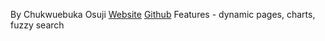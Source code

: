 By Chukwuebuka Osuji [Website](https://osuji.netlify.app) [Github](https://github.com/atlasmoth)
Features - dynamic pages, charts, fuzzy search

